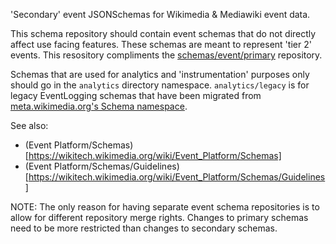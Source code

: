 'Secondary' event JSONSchemas for Wikimedia & Mediawiki event data.

This schema repository should contain event schemas that do not directly affect
use facing features.  These schemas are meant to represent 'tier 2' events.
This resository compliments the [schemas/event/primary](https://gerrit.wikimedia.org/r/plugins/gitiles/schemas/event/primary/+/master) repository.

Schemas that are used for analytics and 'instrumentation' purposes
only should go in the `analytics` directory namespace.
`analytics/legacy` is for legacy EventLogging schemas that have been
migrated from [meta.wikimedia.org's Schema namespace](https://meta.wikimedia.org/w/index.php?title=Special%3AAllPages&from=&to=&namespace=470).

See also:
- (Event Platform/Schemas)[https://wikitech.wikimedia.org/wiki/Event_Platform/Schemas]
- (Event Platform/Schemas/Guidelines)[https://wikitech.wikimedia.org/wiki/Event_Platform/Schemas/Guidelines]


NOTE: The only reason for having separate event schema repositories is to
allow for different repository merge rights.  Changes to primary schemas need
to be more restricted than changes to secondary schemas.
